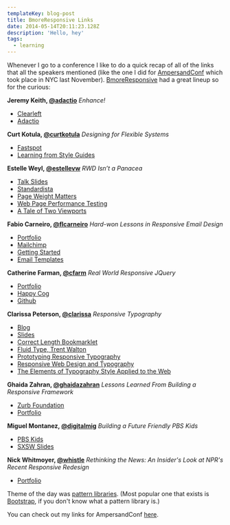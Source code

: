```yaml
---
templateKey: blog-post
title: BmoreResponsive Links
date: 2014-05-14T20:11:23.128Z
description: 'Hello, hey'
tags:
  - learning
---
```

<p>Whenever I go to a conference I like to do a quick recap of all of the links that all the speakers mentioned (like the one I did for <a href="/writing/ampersand-conf">AmpersandConf</a> which took place in NYC last November). <a href="http://bmoresponsive.com/" target="_blank">BmoreResponsive</a> had a great lineup so for the curious:</p>

<p>
  <strong>Jeremy Keith, <a href="https://twitter.com/adactio" arget="_blank">@adactio</a></strong>
  <em>Enhance!</em>
</p>

<ul>
  <li><a href="http://clearleft.com/" target="_blank">Clearleft</a></li>
  <li><a href="http://adactio.com/" target="_blank">Adactio</a></li>
  </ul>

<p>
  <strong>Curt Kotula, <a href="https://twitter.com/curtkotula" arget="_blank">@curtkotula</a></strong> 
  <em>Designing for Flexible Systems</em>
</p>

<ul>
  <li><a href="http://www.fastspot.com/" target="_blank">Fastspot</a></li>
  <li><a href="http://www.thinkdesigninteract.com/post/learning-from-style-guides/" target="_blank">Learning from Style Guides</a></li>
</ul>

<p><strong>Estelle Weyl, <a href="https://twitter.com/estellevw">@estellevw</a></strong>
<em>RWD Isn’t a Panacea</em> </p>

<ul>
<li><a href="http://estelle.github.io/rwdpanacea/" target="_blank">Talk Slides</a></li>

<li><a href="http://standardista.com/" target="_blank">Standardista</a></li>

<li><a href="http://blog.chriszacharias.com/page-weight-matters" target="_blank">Page Weight Matters</a></li>

<li><a href="http://www.webpagetest.org/breakdown.php?test=140506_W1_5NA&amp;run=2&amp;cached=0" target="_blank">Web Page Performance Testing</a></li>

<li><a href="http://www.quirksmode.org/mobile/viewports2.html" target="_blank">A Tale of Two Viewports</a></li>
</ul>

<p><strong>Fabio Carneiro, <a href="https://twitter.com/flcarneiro" target="_blank">@flcarneiro</a></strong> 
<em>Hard-won Lessons in Responsive Email Design</em> </p>

<ul>
<li><a href="http://www.flcarneiro.com/" target="_blank">Portfolio</a></li>

<li><a href="http://mailchimp.com/" target="_blank">Mailchimp</a></li>

<li><a href="http://kb.mailchimp.com/category/getting-started/" target="_blank">Getting Started</a></li>

<li><a href="http://templates.mailchimp.com/" target="_blank">Email Templates</a></li>
</ul>

<p><strong>Catherine Farman, <a href="https://twitter.com/cfarm" target="_blank">@cfarm</a></strong>
<em>Real World Responsive JQuery</em></p>

<ul>
<li><a href="http://cfarman.com/" target="_blank">Portfolio</a></li>

<li><a href="http://happycog.com/" target="_blank">Happy Cog</a></li>

<li><a href="https://github.com/cfarm" target="_blank">Github</a></li>
</ul>

<p><strong>Clarissa Peterson, <a href="https://twitter.com/clarissa" target="_blank">@clarissa</a></strong>
<em>Responsive Typography</em></p>

<ul>
<li><a href="http://www.clarissapeterson.com/" target="_blank">Blog</a></li>

<li><a href="http://www.slideshare.net/clarissapeterson/responsive-typography-27460071?ref=http://www.clarissapeterson.com/" target="_blank">Slides</a></li>

<li><a href="http://codepen.io/chriscoyier/pen/atebf" target="_blank">Correct Length Bookmarklet</a></li>

<li><a href="http://trentwalton.com/2012/06/19/fluid-type/" target="_blank">Fluid Type, Trent Walton</a></li>

<li><a href="http://viljamis.com/blog/2013/prototyping-responsive-typography/" target="_blank">Prototyping Responsive Typography</a></li>

<li><a href="http://www.slideshare.net/dannycalders/typography-responsive-web-design" target="_blank">Responsive Web Design and Typography</a></li>

<li><a href="http://webtypography.net/toc/" target="_blank">The Elements of Typography Style Applied to the Web</a></li>
</ul>

<p><strong>Ghaida Zahran, <a href="https://twitter.com/ghaidazahran" target="_blank">@ghaidazahran</a></strong>
<em>Lessons Learned From Building a Responsive Framework</em></p>

<ul>
<li><a href="http://foundation.zurb.com/" target="_blank">Zurb Foundation</a></li>

<li><a href="http://ghaidazahran.com/" target="_blank">Portfolio</a></li>
</ul>

<p><strong>Miguel Montanez, <a href="https://twitter.com/digitalmig" target="_blank">@digitalmig</a></strong>
<em>Building a Future Friendly PBS Kids</em></p>

<ul>
<li><a href="http://pbskids.org/" target="_blank">PBS Kids</a></li>

<li><a href="http://chrisbishop.com/sxsw/deck/" target="_blank">SXSW Slides</a></li>
</ul>

<p><strong>Nick Whitmoyer, <a href="https://twitter.com/whistle" target="_blank">@whistle</a></strong>
<em>Rethinking the News: An Insider's Look at NPR's Recent Responsive Redesign</em></p>

<ul>
<li><a href="http://whitmoyer.com/" target="_blank">Portfolio</a></li>
</ul>

<p>Theme of the day was <a href="http://alistapart.com/blog/post/getting-started-with-pattern-libraries" target="_blank">pattern libraries</a>. (Most popular one that exists is <a href="http://getbootstrap.com/" target="_blank">Bootstrap</a>, if you don't know what a pattern library is.)</p>

<p>You can check out my links for AmpersandConf <a href="/writing/ampersand-conf">here</a>.</p>
